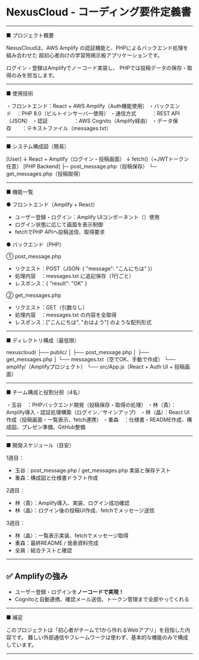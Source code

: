 # NexusCloud - コーディング要件定義書

---

■ プロジェクト概要

NexusCloudは、AWS Amplify の認証機能と、PHPによるバックエンド処理を組み合わせた
超初心者向けの学習用掲示板アプリケーションです。

ログイン・登録はAmplifyでノーコード実装し、
PHPでは投稿データの保存・取得のみを担当します。

---

■ 使用技術

・フロントエンド：React + AWS Amplify（Auth機能使用）
・バックエンド　：PHP 8.0（ビルトインサーバー使用）
・通信方式　　　：REST API（JSON）
・認証　　　　　：AWS Cognito（Amplify経由）
・データ保存　　：テキストファイル（messages.txt）

---

■ システム構成図（簡易）

[User]
   ↓
React + Amplify（ログイン・投稿画面）
   ↓ fetch()（+JWTトークン 任意）
[PHP Backend]
   ├─ post_message.php（投稿保存）
   └─ get_messages.php（投稿取得）

---

■ 機能一覧

● フロントエンド（Amplify + React）

- ユーザー登録・ログイン：Amplify UIコンポーネント（<Authenticator>）使用
- ログイン状態に応じて画面を表示制御
- fetchでPHP APIへ投稿送信、取得要求

● バックエンド（PHP）

① post_message.php
- リクエスト：POST（JSON: { "message": "こんにちは" }）
- 処理内容　：messages.txt に追記保存（1行ごと）
- レスポンス：{ "result": "OK" }

② get_messages.php
- リクエスト：GET（引数なし）
- 処理内容　：messages.txt の内容を全取得
- レスポンス：["こんにちは", "おはよう"] のような配列形式

---

■ ディレクトリ構成（最低限）

nexuscloud/
├── public/
│   ├── post_message.php
│   ├── get_messages.php
│   └── messages.txt（空でOK、手動で作成）
└── amplify/（Amplifyプロジェクト）
    └── src/App.js（React + Auth UI + 投稿画面）

---

■ チーム構成と役割分担（4名）

・玉谷　：PHPバックエンド開発（投稿保存・取得の処理）
・林（貴）：Amplify導入・認証処理構築（ログイン／サインアップ）
・林（晶）：React UI作成（投稿画面・一覧表示、fetch連携）
・重森　：仕様書・README作成、構成図、プレゼン準備、GitHub整備

---

■ 開発スケジュール（目安）

1週目：
- 玉谷：post_message.php / get_messages.php 実装と保存テスト
- 重森：構成図と仕様書ドラフト作成

2週目：
- 林（貴）：Amplify導入、<Authenticator>実装、ログイン成功確認
- 林（晶）：ログイン後の投稿UI作成、fetchでメッセージ送信

3週目：
- 林（晶）：一覧表示実装、fetchでメッセージ取得
- 重森：最終README / 発表資料完成
- 全員：結合テストと確認

---

## ✅ Amplifyの強み
- ユーザー登録・ログインを**ノーコードで実現！**
- Cognitoと自動連携、確認メール送信、トークン管理まで全部やってくれる

---

■ 補足

このプロジェクトは「初心者がチームで1から作れるWebアプリ」を目指した内容です。
難しい外部通信やフレームワークは使わず、基本的な機能のみで構成しています。

---
